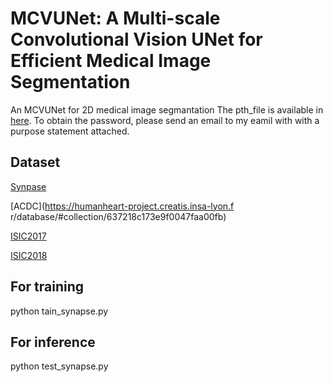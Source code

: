 # MCVUNet: A Multi-scale Convolutional Vision UNet for Efficient Medical Image Segmentation
An MCVUNet for 2D medical image segmantation
The pth_file is available in [here](https://pan.baidu.com/s/1CAdQWuCDfFlcqLuYu-s-VA). To obtain the password, please send an email to my eamil with with a purpose statement attached.

## Dataset
[Synpase]([https://www.synapse.org/Synapse:syn3193805/wiki/217789)

[ACDC](https://humanheart-project.creatis.insa-lyon.f r/database/#collection/637218c173e9f0047faa00fb)

[ISIC2017](https://challenge.isic-archive.com/data/#2017)

[ISIC2018](https://challenge.isic-archive.com/data/#2018)

## For training

python tain_synapse.py

## For inference

python test_synapse.py
